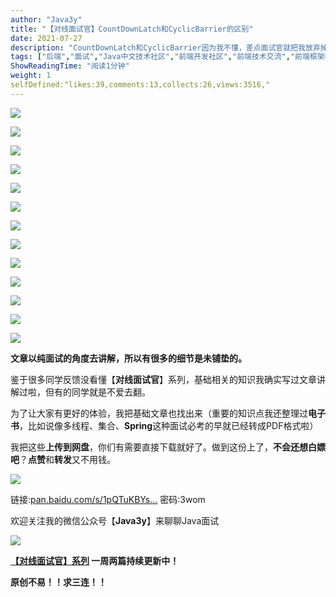 ```yaml
---
author: "Java3y"
title: "【对线面试官】CountDownLatch和CyclicBarrier的区别"
date: 2021-07-27
description: "CountDownLatch和CyclicBarrier因为我不懂，差点面试官就把我放弃掉了，还好我脸皮"
tags: ["后端","面试","Java中文技术社区","前端开发社区","前端技术交流","前端框架教程","JavaScript 学习资源","CSS 技巧与最佳实践","HTML5 最新动态","前端工程师职业发展","开源前端项目","前端技术趋势"]
ShowReadingTime: "阅读1分钟"
weight: 1
selfDefined:"likes:39,comments:13,collects:26,views:3516,"
---
```

![](/images/jueJin/91c6e7d237c14ec.png)

![](/images/jueJin/96d0d760a5574dc.png)

![](/images/jueJin/a556253eabc54a5.png)

![](/images/jueJin/7d5cc4a32e63480.png)

![](/images/jueJin/3f213aaa544d484.png)

![](/images/jueJin/94e27fec10624b8.png)

![](/images/jueJin/547f6cb45cc148c.png)

![](/images/jueJin/2ca9869735dd4a3.png)

![](/images/jueJin/e24f3bcc9b88434.png)

![](/images/jueJin/5b1d1e9ba70a4da.png)

![](/images/jueJin/8d3d5fbf8330444.png)

![](/images/jueJin/b4733fb09103400.png)

![](/images/jueJin/7e48ffa0d0c848e.png)

**文章以纯面试的角度去讲解，所以有很多的细节是未铺垫的。**

鉴于很多同学反馈没看懂【**对线面试官**】系列，基础相关的知识我确实写过文章讲解过啦，但有的同学就是不爱去翻。

为了让大家有更好的体验，我把基础文章也找出来（重要的知识点我还整理过**电子书**，比如说像多线程、集合、**Spring**这种面试必考的早就已经转成PDF格式啦）

我把这些**上传到网盘**，你们有需要直接下载就好了。做到这份上了，**不会还想白嫖吧**？**点赞**和**转发**又不用钱。

![](/images/jueJin/0863d2cb543848e.png)

链接:[pan.baidu.com/s/1pQTuKBYs…](https://link.juejin.cn?target=https%3A%2F%2Fpan.baidu.com%2Fs%2F1pQTuKBYsHLsUR5ORRAnwFg "https://pan.baidu.com/s/1pQTuKBYsHLsUR5ORRAnwFg") 密码:3wom

欢迎关注我的微信公众号【**Java3y**】来聊聊Java面试

![](/images/jueJin/291a2c55d5cc4d1.png)

**[【对线面试官】系列](https://link.juejin.cn?target=https%3A%2F%2Fmp.weixin.qq.com%2Fmp%2Fappmsgalbum%3F__biz%3DMzU4NzA3MTc5Mg%3D%3D%26action%3Dgetalbum%26album_id%3D1657204970858872832%23wechat_redirect "https://mp.weixin.qq.com/mp/appmsgalbum?__biz=MzU4NzA3MTc5Mg==&action=getalbum&album_id=1657204970858872832#wechat_redirect") 一周两篇持续更新中！**

**原创不易！！求三连！！**
